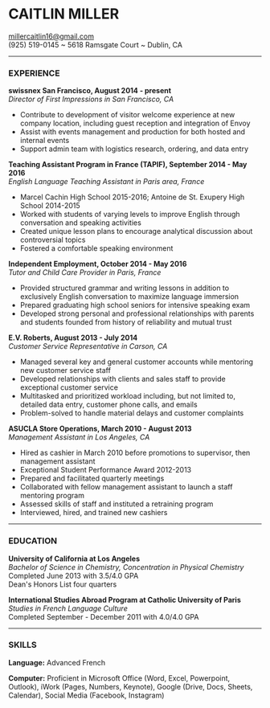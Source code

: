 
# **CAITLIN MILLER**

millercaitlin16@gmail.com  
(925) 519-0145 ~ 5618 Ramsgate Court ~ Dublin, CA
***


### EXPERIENCE 

**swissnex San Francisco, August 2014 - present**  
*Director of First Impressions in San Francisco, CA*  
- Contribute to development of visitor welcome experience at new company location, including guest reception and integration of Envoy  
- Assist with events management and production for both hosted and internal events  
- Support admin team with logistics research, ordering, and data entry
  
**Teaching Assistant Program in France (TAPIF), September 2014 - May 2016**  
*English Language Teaching Assistant in Paris area, France*  
- Marcel Cachin High School 2015-2016; Antoine de St. Exupery High School 2014-2015  
- Worked with students of varying levels to improve English through conversation and speaking activities  
- Created unique lesson plans to encourage analytical discussion about controversial topics  
- Fostered a comfortable speaking environment

**Independent Employment, October 2014 - May 2016**  
*Tutor and Child Care Provider in Paris, France*  
- Provided structured grammar and writing lessons in addition to exclusively English conversation to maximize language immersion  
- Prepared graduating high school seniors for intensive speaking exam  
- Developed strong personal and professional relationships with parents and students founded from history of reliability and mutual trust  

**E.V. Roberts, August 2013 - July 2014**  
*Customer Service Representative in Carson, CA*  
- Managed several key and general customer accounts while mentoring new customer service staff  
- Developed relationships with clients and sales staff to provide exceptional customer service  
- Multitasked and prioritized workload including, but not limited to, detailed data entry, customer phone calls, and emails  
- Problem-solved to handle material delays and customer complaints

**ASUCLA Store Operations, March 2010 - August 2013**  
*Management Assistant in Los Angeles, CA*  
- Hired as cashier in March 2010 before promotions to supervisor, then management assistant  
- Exceptional Student Performance Award 2012-2013  
- Prepared and facilitated quarterly meetings  
- Collaborated with fellow management assistant to launch a staff mentoring program  
- Assessed skills of staff and instituted a retraining program  
- Interviewed, hired, and trained new cashiers

***

### EDUCATION

**University of California at Los Angeles**  
*Bachelor of Science in Chemistry, Concentration in Physical Chemistry*  
Completed June 2013 with 3.5/4.0 GPA  
Dean's Honors List four quarters

**International Studies Abroad Program at Catholic University of Paris**  
*Studies in French Language Culture*  
Completed September - December 2011 with 4.0/4.0 GPA
***

### SKILLS

**Language:** Advanced French  

**Computer:** Proficient in Microsoft Office (Word, Excel, Powerpoint, Outlook), iWork (Pages, Numbers, Keynote), Google (Drive, Docs, Sheets, Calendar), Social Media (Facebook, Instagram)
